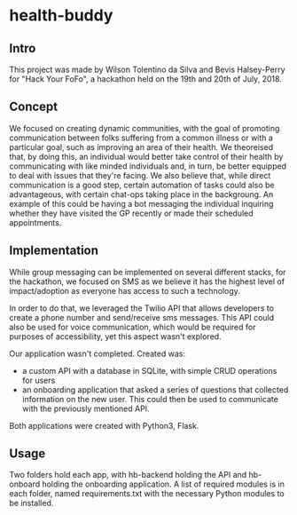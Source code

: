 # health-buddy

## Intro

This project was made by Wilson Tolentino da Silva and Bevis Halsey-Perry for "Hack Your FoFo", a hackathon held on the 19th and 20th of July, 2018.

## Concept

We focused on creating dynamic communities, with the goal of promoting communication between folks suffering from a common illness or with a particular goal, such as improving an area of their health. We theoreised that, by doing this, an individual would better take control of their health by communicating with like minded individuals and, in turn, be better equipped to deal with issues that they're facing. We also believe that, while direct communication is a good step, certain automation of tasks could also be advantageous, with certain chat-ops taking place in the backgroung. An example of this could be having a bot messaging the individual inquiring whether they have visited the GP recently or made their scheduled appointments. 

## Implementation

While group messaging can be implemented on several different stacks, for the hackathon, we focused on SMS as we believe it has the highest level of impact/adoption as everyone has access to such a technology.

In order to do that, we leveraged the Twilio API that allows developers to create a phone number and send/receive sms messages. This API could also be used for voice communication, which would be required for purposes of accessibility, yet this aspect wasn't explored.

Our application wasn't completed. Created was:
*  a custom API with a database in SQLite, with simple CRUD operations for users 
*  an onboarding application that asked a series of questions that collected information on the new user. This could then be used to communicate with the previously mentioned API.

Both applications were created with Python3, Flask.

## Usage

Two folders hold each app, with hb-backend holding the API and hb-onboard holding the onboarding application. A list of required modules is in each folder, named requirements.txt with the necessary Python modules to be installed.